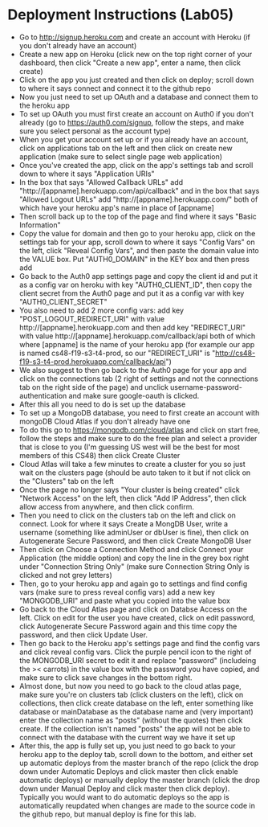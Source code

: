 # Deployment Instructions (Lab05)

- Go to http://signup.heroku.com and create an account with Heroku (if you don't already have an account)
- Create a new app on Heroku (click new on the top right corner of your dashboard, then click "Create a new app", enter a name, then click create)
- Click on the app you just created and then click on deploy; scroll down to where it says connect and connect it to the github repo
- Now you just need to set up OAuth and a database and connect them to the heroku app
- To set up OAuth you must first create an account on Auth0 if you don't already (go to https://auth0.com/signup, follow the steps, and make sure you select personal as the account type)
- When you get your account set up or if you already have an account, click on applications tab on the left and then click on create new application (make sure to select single page web application)
- Once you've created the app, click on the app's settings tab and scroll down to where it says "Application URIs"
- In the box that says "Allowed Callback URLs" add "http://[appname].herokuapp.com/api/callback" and in the box that says "Allowed Logout URLs" add "http://[appname].herokuapp.com/" both of which have your heroku app's name in place of [appname]
- Then scroll back up to the top of the page and find where it says "Basic Information"
- Copy the value for domain and then go to your heroku app, click on the settings tab for your app, scroll down to where it says "Config Vars" on the left, click "Reveal Config Vars", and then paste the domain value into the VALUE box. Put "AUTH0_DOMAIN" in the KEY box and then press add
- Go back to the Auth0 app settings page and copy the client id and put it as a config var on heroku with key "AUTH0_CLIENT_ID", then copy the client secret from the Auth0 page and put it as a config var with key "AUTH0_CLIENT_SECRET"
- You also need to add 2 more config vars: add key "POST_LOGOUT_REDIRECT_URI" with value http://[appname].herokuapp.com and then add key "REDIRECT_URI" with value http://[appname].herokuapp.com/callback/api both of which where [appname] is the name of your heroku app (for example our app is named cs48-f19-s3-t4-prod, so our "REDIRECT_URI" is "http://cs48-f19-s3-t4-prod.herokuapp.com/callback/api")
- We also suggest to then go back to the Auth0 page for your app and click on the connections tab (2 right of settings and not the connections tab on the right side of the page) and unclick username-password-authentication and make sure google-oauth is clicked.
- After this all you need to do is set up the database
- To set up a MongoDB database, you need to first create an account with mongoDB Cloud Atlas if you don't already have one
- To do this go to https://mongodb.com/cloud/atlas and click on start free, follow the steps and make sure to do the free plan and select a provider that is close to you (I'm guessing US west will be the best for most members of this CS48) then click Create Cluster
- Cloud Atlas will take a few minutes to create a cluster for you so just wait on the clusters page (should be auto taken to it but if not click on the "Clusters" tab on the left
- Once the page no longer says "Your cluster is being created" click "Network Access" on the left, then click "Add IP Address", then click allow access from anywhere, and then click confirm.
- Then you need to click on the clusters tab on the left and click on connect. Look for where it says Create a MongDB User, write a username (something like adminUser or dbUser is fine), then click on Autogenerate Secure Password, and then click Create MongoDB User
- Then click on Choose a Connection Method and click Connect your Application (the middle option) and copy the line in the grey box right under "Connection String Only" (make sure Connection String Only is clicked and not grey letters)
- Then, go to your heroku app and again go to settings and find config vars (make sure to press reveal config vars) add a new key "MONGODB_URI" and paste what you copied into the value box
- Go back to the Cloud Atlas page and click on Databse Access on the left. Click on edit for the user you have created, click on edit password, click Autogenerate Secure Password again and this time copy the password, and then click Update User.
- Then go back to the Heroku app's settings page and find the config vars and click reveal config vars. Click the purple pencil icon to the right of the MONGODB_URI secret to edit it and replace "password" (includeing the >< carrots) in the value box with the password you have copied, and make sure to click save changes in the bottom right.
- Almost done, but now you need to go back to the cloud atlas page, make sure you're on clusters tab (click clusters on the left), click on collections, then click create database on the left, enter something like database or mainDatabase as the database name and (very important) enter the collection name as "posts" (without the quotes) then click create. If the collection isn't named "posts" the app will not be able to connect with the database with the current way we have it set up
- After this, the app is fully set up, you just need to go back to your heroku app to the deploy tab, scroll down to the bottom, and either set up automatic deploys from the master branch of the repo (click the drop down under Automatic Deploys and click master then click enable automatic deploys) or manually deploy the master branch (click the drop down under Manual Deploy and click master then click deploy). Typically you would want to do automatic deploys so the app is automatically reupdated when changes are made to the source code in the github repo, but manual deploy is fine for this lab.
